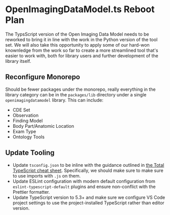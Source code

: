 # OpenImagingDataModel.ts Reboot Plan

The TypsScript version of the Open Imaging Data Model needs to be reworked to bring it in line with the work in the Python version of the tool set. We will also take this opportunity to apply some of our hard-won knownledge from the work so far to create a more streamlined tool that's easier to work with, both for library users and further development of the library itself.

## Reconfigure Monorepo

Should be fewer packages under the monorepo, really everything in the library category can be in the `packages/lib` directory under a single `openimagingdatamodel` library. This can include:

- CDE Set
- Observation
- Finding Model
- Body Part/Anatomic Location
- Exam Type
- Ontology Tools

## Update Tooling

- Update `tsconfig.json` to be inline with the guidance outlined in [the Total TypeScript cheat sheet](https://www.totaltypescript.com/tsconfig-cheat-sheet). Specifically, we should make sure to make sure to use imports with `.js` on them.
- Update ESLint configuration with modern default configuration from `eslint-typescript-default` plugins and ensure non-conflict with the Prettier formatter.
- Update TypeScript version to 5.3+ and make sure we configure VS Code project settings to use the project-installed TypeScript rather than editor version.


